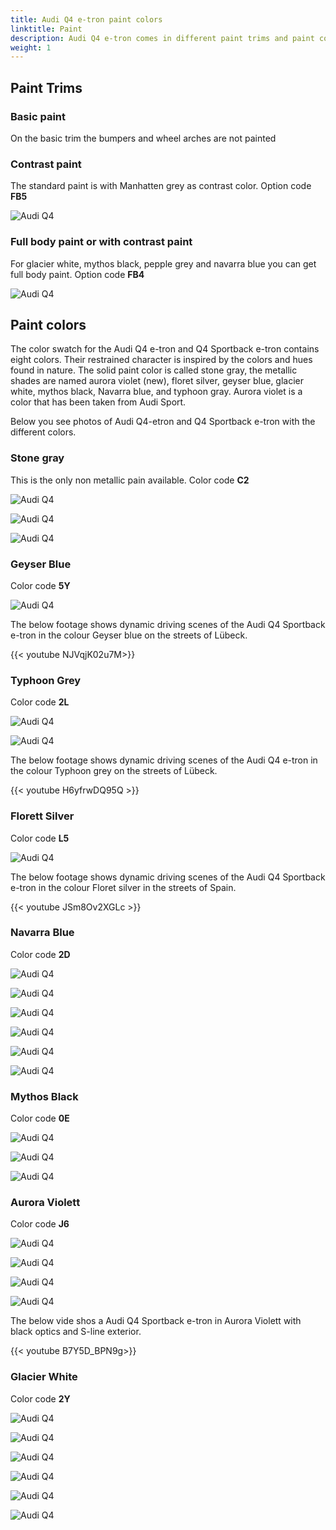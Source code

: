 ```yaml
---
title: Audi Q4 e-tron paint colors
linktitle: Paint
description: Audi Q4 e-tron comes in different paint trims and paint colors
weight: 1
---
```


## Paint Trims

### Basic paint

On the basic trim the bumpers and wheel arches are not painted

### Contrast paint

The standard paint is with Manhatten grey as contrast color. Option code **FB5**

![Audi Q4 ](paint_navarrablue_1.jpg "Audi Q4 Sportback 50 e-tron quattro in Navarra blue with contrast color")

### Full body paint or with contrast paint

For glacier white, mythos black, pepple grey and navarra blue you can get full body paint. Option code **FB4**

![Audi Q4 ](paint_navarrablue_6.jpg "Audi Q4 Sportback 50 e-tron quattro in Navarra blue with full body paint")

## Paint colors

The color swatch for the Audi Q4 e-tron and Q4 Sportback e-tron contains eight colors. Their restrained character is inspired by the colors and hues found in nature. The solid paint color is called stone gray, the metallic shades are named aurora violet (new), floret silver, geyser blue, glacier white, mythos black, Navarra blue, and typhoon gray. Aurora violet is a color that has been taken from Audi Sport.

Below you see photos of Audi Q4-etron and Q4 Sportback e-tron with the different colors.

### Stone gray

This is the only non metallic pain available. Color code **C2**

![Audi Q4 ](paint_stonegrey_1.jpg "Audi Q4 40 e-tron in Stone grey")

![Audi Q4 ](paint_stonegrey_2.jpg "Audi Q4 50 e-tron quattro in Stone grey with black optics")

![Audi Q4 ](paint_stonegrey_3.jpg "Audi Q4 50 e-tron quattro in Stone grey with black optics")

### Geyser Blue

Color code **5Y**

![Audi Q4 ](paint_geyserblue_1.jpg "Audi Q4 50 e-tron quattro in geyser blue metallic with contrast color")

The below footage shows dynamic driving scenes of the Audi Q4 Sportback e-tron in the colour Geyser blue on the streets of Lübeck.

{{< youtube NJVqjK02u7M>}}

### Typhoon Grey

Color code **2L**

![Audi Q4 ](paint_typhoongrey_1.jpg "Audi Q4 50 e-tron quattro in typhoon grey metallic with black optics and contast color")

![Audi Q4 ](paint_typhoongrey_2.jpg "Audi Q4 50 e-tron quattro in typhoon grey metallic with black optics and contrast color")

 The below footage shows dynamic driving scenes of the Audi Q4 e-tron in the colour Typhoon grey on the streets of Lübeck.

{{< youtube H6yfrwDQ95Q >}}

### Florett Silver

Color code **L5**

![Audi Q4 ](paint_florettsilver_1.jpg "Audi Q4 Sportback 50 e-tron quattro in florett silver with contrast color")

The below footage shows dynamic driving scenes of the Audi Q4 Sportback e-tron in the colour Floret silver in the streets of Spain.

{{< youtube JSm8Ov2XGLc >}}

### Navarra Blue

Color code **2D**

![Audi Q4 ](paint_navarrablue_1.jpg "Audi Q4 Sportback 50 e-tron quattro in Navarra blue with contrast color")

![Audi Q4 ](paint_navarrablue_2.jpg "Audi Q4 Sportback 50 e-tron quattro in Navarra blue with contrast color")

![Audi Q4 ](paint_navarrablue_5.jpg "Audi Q4 Sportback 50 e-tron quattro in Navarra blue with black optics")

![Audi Q4 ](paint_navarrablue_6.jpg "Audi Q4 Sportback 50 e-tron quattro in Navarra blue and full body color")

![Audi Q4 ](paint_navarrablue_7.jpg "Audi Q4 Sportback 50 e-tron quattro in Navarra blue and full body color")

![Audi Q4 ](paint_navarrablue_8.jpg "Audi Q4 Sportback 50 e-tron quattro in Navarra blue and full body color")

### Mythos Black

Color code **0E**

![Audi Q4 ](paint_mythosblack_4.jpg "Audi Q4 50 e-tron quattro with s-line exterior in Mythos Black")

![Audi Q4 ](paint_mythosblack_5.jpg "Audi Q4 50 e-tron quattro with s-line exterior in Mythos Black")

![Audi Q4 ](paint_mythosblack_3.jpg "Audi Q4 Sportback 50 e-tron quattro in Mythos Black with black optics")

### Aurora Violett

Color code **J6**

![Audi Q4 ](paint_auroraviolett_3.jpg "Audi Q4 Sportback 50 e-tron quattro in Aurora Violett with contrast color")

![Audi Q4 ](paint_auroraviolett_4.jpg "Audi Q4 Sportback 40 e-tron in Aurora Violett with black optics")

![Audi Q4 ](paint_auroraviolett_5.jpg "Audi Q4 Sportback 40 e-tron in Aurora Violett with black optics by Auditography")

![Audi Q4 ](paint_auroraviolett_6.jpg "Audi Q4 Sportback 40 e-tron in Aurora Violett with black optics by Auditography")

The below vide shos a Audi Q4 Sportback e-tron in Aurora Violett with black optics and S-line exterior.

{{< youtube B7Y5D_BPN9g>}}

### Glacier White

Color code **2Y**

![Audi Q4 ](paint_glacierwhite_1.jpg "Audi Q4 Sportback 50 e-tron quattro in Glacier white with contrast color")

![Audi Q4 ](paint_glacierwhite_2.jpg "Audi Q4 Sportback 50 e-tron quattro in Glacier white with contrast color")

![Audi Q4 ](paint_glacierwhite_3.jpg "Audi Q4 Sportback 50 e-tron quattro in Glacier white with black optics")

![Audi Q4 ](paint_glacierwhite_4.jpg "Audi Q4 Sportback 50 e-tron quattro in Glacier white")

![Audi Q4 ](paint_glacierwhite_6.jpg "Audi Q4 40 e-tron in Glacier white with contrast color")

![Audi Q4 ](paint_glacierwhite_5.jpg "Audi Q4 40 e-tron in Glacier white with contrast color")